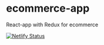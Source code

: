# ecommerce-app
React-app with Redux for ecommerce 

[![Netlify Status](https://api.netlify.com/api/v1/badges/21d4214d-acff-4716-a307-52264a6d4b9e/deploy-status)](https://app.netlify.com/sites/ecommerce-app-crown-clothing/deploys)
